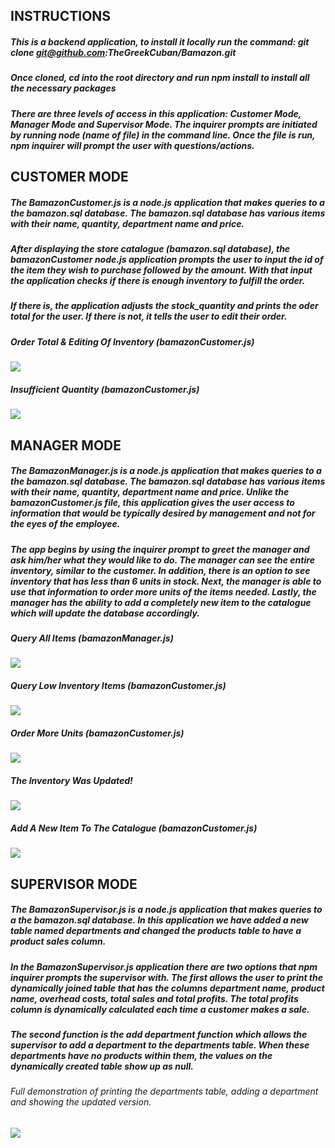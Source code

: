 ## INSTRUCTIONS

##### This is a backend application, to install it locally run the command: git clone git@github.com:TheGreekCuban/Bamazon.git
##### Once cloned, cd into the root directory and run npm install to install all the necessary packages

##### There are three levels of access in this application: Customer Mode, Manager Mode and Supervisor Mode. The inquirer prompts are initiated by running node (name of file) in the command line. Once the file is run, npm inquirer will prompt the user with questions/actions. 


## CUSTOMER MODE
##### The BamazonCustomer.js is a node.js application that makes queries to a the bamazon.sql database. The bamazon.sql database has various items with their name, quantity, department name and price. 

##### After displaying the store catalogue (bamazon.sql database), the bamazonCustomer node.js application prompts the user to input the id of the item they wish to purchase followed by the amount. With that input the application checks if there is enough inventory to fulfill the order. 

##### If there is, the application adjusts the stock_quantity and prints the oder total for the user. If there is not, it tells the user to edit their order. 

##### Order Total & Editing Of Inventory (bamazonCustomer.js)
![](bamazonCustomerOne.gif)

##### Insufficient Quantity (bamazonCustomer.js)
![](bamazonCustomerTwo.gif)

## MANAGER MODE
##### The BamazonManager.js is a node.js application that makes queries to a the bamazon.sql database. The bamazon.sql database has various items with their name, quantity, department name and price. Unlike the bamazonCustomer.js file, this application gives the user access to information that would be typically desired by management and not for the eyes of the employee. 

##### The app begins by using the inquirer prompt to greet the manager and ask him/her what they would like to do. The manager can see the entire inventory, similar to the customer. In addition, there is an option to see inventory that has less than 6 units in stock. Next, the manager is able to use that information to order more units of the items needed. Lastly, the manager has the ability to add a completely new item to the catalogue which will update the database accordingly.

##### Query All Items (bamazonManager.js)
![](query_all_items.gif)

##### Query Low Inventory Items (bamazonCustomer.js)
![](query_low_inventory.gif)

##### Order More Units (bamazonCustomer.js)
![](add_inventory.gif)

##### The Inventory Was Updated!
![](show_updated_inventory.gif)

##### Add A New Item To The Catalogue (bamazonCustomer.js)
![](add_item.gif)

## SUPERVISOR MODE

##### The BamazonSupervisor.js is a node.js application that makes queries to a the bamazon.sql database. In this application we have added a new table named departments and changed the products table to have a product sales column.

##### In the BamazonSupervisor.js application there are two options that npm inquirer prompts the supervisor with. The first allows the user to print the dynamically joined table that has the columns department name, product name, overhead costs, total sales and total profits. The total profits column is dynamically calculated each time a customer makes a sale.

##### The second function is the add department function which allows the supervisor to add a department to the departments table. When these departments have no products within them, the values on the dynamically created table show up as null.

###### Full demonstration of printing the departments table, adding a department and showing the updated version.
![](whole_demo_supervisor.gif)
